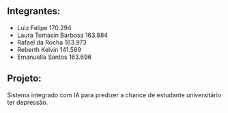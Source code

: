 ## Integrantes: <br/>
  - Luiz Felipe 170.294 <br/>
  - Laura Tomasin Barbosa 163.884 <br/>
  - Rafael da Rocha 163.973 <br/>
  - Reberth Kelvin 141.589 <br/>
  - Emanuella Santos 163.696 <br/>

## Projeto:
  Sistema integrado com IA para predizer a chance de estudante universitário ter depressão.
